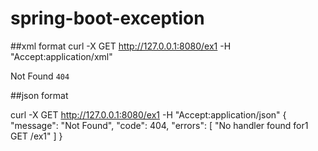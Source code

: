 # spring-boot-exception

##xml format
curl -X GET http://127.0.0.1:8080/ex1 -H "Accept:application/xml"

<response xmlns="com.hello">
    <message >Not Found</message>
    <code >404</code>
    <errors >
        <error>
            <![CDATA[No handler found for1 GET /ex1]]>
        </error>
    </errors>
</response>

##json format

curl -X GET http://127.0.0.1:8080/ex1 -H "Accept:application/json"
{
    "message": "Not Found",
    "code": 404,
    "errors": [
        "No handler found for1 GET /ex1"
    ]
}
